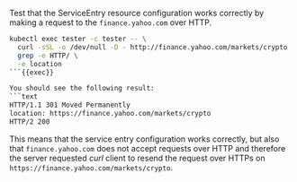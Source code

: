 Test that the ServiceEntry resource configuration works correctly by making a request
to the `finance.yahoo.com` over HTTP.

```bash
kubectl exec tester -c tester -- \
  curl -sSL -o /dev/null -D - http://finance.yahoo.com/markets/crypto | \
  grep -e HTTP/ \
  -e location
```{{exec}}

You should see the following result:
```text
HTTP/1.1 301 Moved Permanently
location: https://finance.yahoo.com/markets/crypto
HTTP/2 200
```

This means that the service entry configuration works correctly, but also that `finance.yahoo.com` does not accept
requests over HTTP and therefore the server requested *curl* client to resend the
request over HTTPs on `https://finance.yahoo.com/markets/crypto`.

